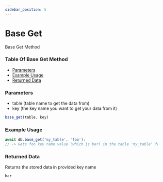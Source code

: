 ```yaml
---
sidebar_position: 5
---
```


# Base Get

Base Get Method

### Table Of Base Get Method

- [Parameters](#parameters)
- [Example Usage](#example-usage)
- [Returned Data](#returned-data)

### Parameters
- table (table name to get the data from)
- key (the key name you want to get your data from it)
```js
base_get(table, key)
```

### Example Usage
```js
await db.base_get('my_table', 'foo');
// -> Gets foo key name value (which is bar) in the table 'my_table' for encrypted rows using base_set method
```

### Returned Data
Returns the stored data in provided key name
```js
bar
```